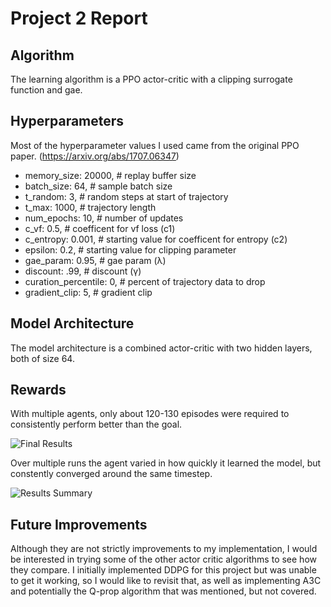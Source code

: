 # Project 2 Report

## Algorithm
The learning algorithm is a PPO actor-critic with a clipping surrogate function and gae.

## Hyperparameters
Most of the hyperparameter values I used came from the original PPO paper. (https://arxiv.org/abs/1707.06347)

  * memory_size: 20000,      # replay buffer size
  * batch_size: 64,          # sample batch size
  * t_random: 3,             # random steps at start of trajectory
  * t_max: 1000,             # trajectory length
  * num_epochs: 10,          # number of updates
  * c_vf: 0.5,               # coefficent for vf loss (c1)
  * c_entropy: 0.001,        # starting value for coefficent for entropy (c2)
  * epsilon: 0.2,            # starting value for clipping parameter
  * gae_param: 0.95,         # gae param (λ)
  * discount: .99,           # discount (γ)
  * curation_percentile: 0,  # percent of trajectory data to drop
  * gradient_clip: 5,        # gradient clip

## Model Architecture
The model architecture is a combined actor-critic with two hidden layers, both of size 64.

## Rewards
With multiple agents, only about 120-130 episodes were required to consistently perform better than the goal.

![Final Results](https://github.com/rbak/deep-reinforcement-learning-project-2/blob/master/results/final.jpeg)

Over multiple runs the agent varied in how quickly it learned the model, but constently converged around the same timestep.

![Results Summary](https://github.com/rbak/deep-reinforcement-learning-project-2/blob/master/results/summary.jpeg)


## Future Improvements
Although they are not strictly improvements to my implementation, I would be interested in trying some of the other actor critic algorithms to see how they compare.  I initially implemented DDPG for this project but was unable to get it working, so I would like to revisit that, as well as implementing A3C and potentially the Q-prop algorithm that was mentioned, but not covered.
